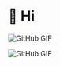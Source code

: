 # 👋 Hi

![GitHub GIF](https://media.giphy.com/media/7EbpiCzotFj135FCdQ/giphy-downsized-large.gif "GitHub Profile GIF")

![GitHub GIF]([https://media.giphy.com/media/7EbpiCzotFj135FCdQ/giphy-downsized-large.gif](https://media.giphy.com/media/PjJ1cLHqLEveXysGDB/giphy.gif) "GitHub Profile GIF")   
<!---
yCark/yCark is a ✨ special ✨ repository because its `README.md` (this file) appears on your GitHub profile.
You can click the Preview link to take a look at your changes.
--->
